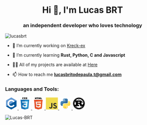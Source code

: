 <h1 align="center">Hi 👋, I'm Lucas BRT</h1>
<h3 align="center">an independent developer who loves technology</h3>

<p align="left"> <img src="https://komarev.com/ghpvc/?username=lucasbrt&label=Profile%20views&color=0e75b6&style=flat" alt="lucasbrt" /> </p>

- 🔭 I’m currently working on [Kreck-ex](https://github.com/Lucas-BRT/Kreck-ex)

- 🌱 I’m currently learning **Rust, Python, C and Javascript**

- 👨‍💻 All of my projects are available at [Here](https://github.com/Lucas-BRT?tab=repositories)

- 📫 How to reach me **lucasbritodepaula.t@gmail.com**


<h3 align="left">Languages and Tools:</h3>

<p align="left"> 
  <a href="https://www.cprogramming.com/" target="_blank" rel="noreferrer"> 
    <img src="https://raw.githubusercontent.com/devicons/devicon/master/icons/c/c-original.svg" alt="c" width="40" height="40"/> 
  </a> 
  <a href="https://www.w3schools.com/css/" target="_blank" rel="noreferrer"> 
    <img src="https://raw.githubusercontent.com/devicons/devicon/master/icons/css3/css3-original-wordmark.svg" alt="css3" width="40" height="40"/> 
  </a> 
  <a href="https://www.w3.org/html/" target="_blank" rel="noreferrer"> 
    <img src="https://raw.githubusercontent.com/devicons/devicon/master/icons/html5/html5-original-wordmark.svg" alt="html5" width="40" height="40"/> 
  </a> 
  <a href="https://developer.mozilla.org/en-US/docs/Web/JavaScript" target="_blank" rel="noreferrer"> 
    <img src="https://raw.githubusercontent.com/devicons/devicon/master/icons/javascript/javascript-original.svg" alt="javascript" width="40" height="40"/> 
  </a> 
  <a href="https://www.python.org" target="_blank" rel="noreferrer"> 
    <img src="https://raw.githubusercontent.com/devicons/devicon/master/icons/python/python-original.svg" alt="python" width="40" height="40"/> 
  </a> 
  <a href="https://www.rust-lang.org" target="_blank" rel="noreferrer"> 
    <img src="https://raw.githubusercontent.com/devicons/devicon/master/icons/rust/rust-original.svg" alt="rust" width="40" height="40"/> 
  </a>  
</p>

<p>
  <img align="left" src="https://github-readme-stats.vercel.app/api/top-langs?username=Lucas-BRT&show_icons=true&locale=en&layout=compact" alt="Lucas-BRT" />
</p>



